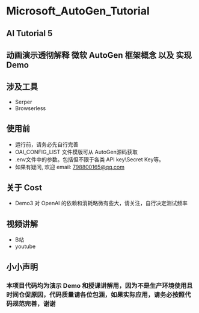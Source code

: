 # Microsoft_AutoGen_Tutorial


## AI Tutorial 5  
## 动画演示透彻解释  微软 AutoGen 框架概念 以及 实现Demo 

 ## 涉及工具
* Serper
* Browserless

## 使用前
* 运行前，请务必先自行完善
* OAI_CONFIG_LIST 文件模版可从 AutoGen源码获取
* .env文件中的参数。包括但不限于各类 API key\Secret Key等。
* 如果有疑问, 欢迎 email: 798800165@qq.com

## 关于 Cost
* Demo3 对 OpenAI 的依赖和消耗略微有些大，请关注，自行决定测试频率

## 视频讲解
* B站      
* youtube   

## 小小声明

### 本项目代码均为演示 Demo 和授课讲解用，因为不是生产环境使用且时间仓促原因，代码质量请各位包涵，如果实际应用，请务必按照代码规范完善，谢谢
